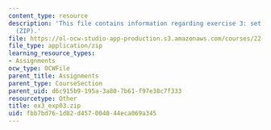 ```yaml
---
content_type: resource
description: 'This file contains information regarding exercise 3: set 3 expressions
  (ZIP).'
file: https://ol-ocw-studio-app-production.s3.amazonaws.com/courses/22-15-essential-numerical-methods-fall-2014/fbb7bd761d82d457004044eca069a345_ex3_exp03.zip
file_type: application/zip
learning_resource_types:
- Assignments
ocw_type: OCWFile
parent_title: Assignments
parent_type: CourseSection
parent_uid: d6c915b9-195a-3a80-7b61-f97e38c7f333
resourcetype: Other
title: ex3_exp03.zip
uid: fbb7bd76-1d82-d457-0040-44eca069a345
---
```

